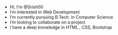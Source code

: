 - Hi, I’m @Srish00
- I’m interested in Web Development 
- I’m currently pursuing B.Tech. in Computer Science
- I’m looking to collaborate on  a project
- I have a deep knowledge in HTML , CSS, Bootstrap

<!---
Srish00/Srish00 is a ✨ special ✨ repository because its `README.md` (this file) appears on your GitHub profile.
You can click the Preview link to take a look at your changes.
--->
